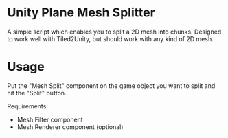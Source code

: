 # Unity Plane Mesh Splitter
A simple script which enables you to split a 2D mesh into chunks. Designed to work well with Tiled2Unity, but should work with any kind of 2D mesh.

# Usage
Put the "Mesh Split" component on the game object you want to split and hit the "Split" button.

Requirements:
- Mesh Filter component
- Mesh Renderer component (optional)
